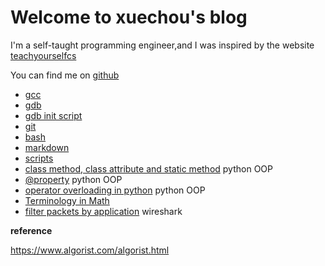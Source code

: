 # Welcome to xuechou's blog

I'm a self-taught programming engineer,and I was inspired by the website [teachyourselfcs](https://teachyourselfcs.com/)

You can find me on [github](https://github.com/xuechou)

- [gcc](./gcc/index.md)
- [gdb](./gdb.md)
- [gdb init script](./gdb.init.script.md)
- [git](./git.md)
- [bash](./bash.md)
- [markdown](./markdown-cheat-sheet.md)
- [scripts](./script/index.md)
- [class method, class attribute and static method](./script/specialMethodsInPython.md) python OOP
- [@property](./script/propertyPython.md) python OOP
- [operator overloading in python](./script/DunderMethods.md) python OOP
- [Terminology in Math](./TermInMath.md)
- [filter packets by application](./wireshark.filter.md) wireshark

**reference**

https://www.algorist.com/algorist.html

